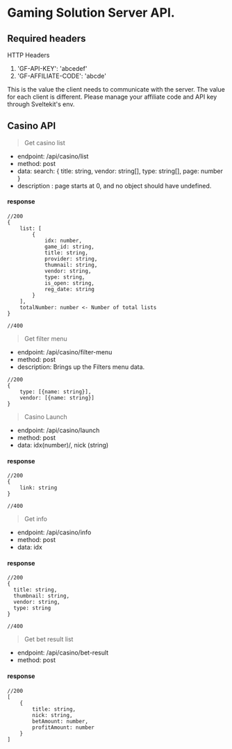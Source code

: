 # Gaming Solution Server API.
## Required headers
HTTP Headers
1. 'GF-API-KEY': 'abcedef'
2. 'GF-AFFILIATE-CODE': 'abcde'

This is the value the client needs to communicate with the server.
The value for each client is different.
Please manage your affiliate code and API key through Sveltekit's env.

## Casino API
> Get casino list
- endpoint: /api/casino/list
- method: post
- data: search: {
    title: string,
    vendor: string[],
    type: string[],
    page: number
  }
- description : page starts at 0, and no object should have undefined.

#### response
````
//200
{
    list: [
        {
            idx: number,
            game_id: string,
            title: string,
            provider: string,
            thumnail: string,
            vendor: string,
            type: string,
            is_open: string,
            reg_date: string
        }
    ],
    totalNumber: number <- Number of total lists
}

//400
````
> Get filter menu
- endpoint: /api/casino/filter-menu
- method: post
- description: Brings up the Filters menu data.
````
//200
{
    type: [{name: string}],
    vendor: [{name: string}]
}

````

> Casino Launch
- endpoint: /api/casino/launch
- method: post
- data: idx(number)/, nick (string)

#### response
````
//200
{
    link: string
}

//400
````

> Get info
- endpoint: /api/casino/info
- method: post
- data: idx

#### response
````
//200
{
  title: string,
  thumbnail: string,
  vendor: string,
  type: string
}

//400
````

> Get bet result list
- endpoint: /api/casino/bet-result
- method: post

#### response
````
//200
[
    {
        title: string, 
        nick: string, 
        betAmount: number, 
        profitAmount: number
    }
]
````
